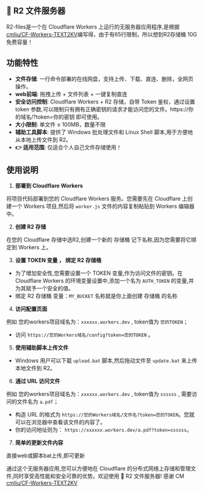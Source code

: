 ## 📁 R2 文件服务器
R2-files是一个在 Cloudflare Workers 上运行的无服务器应用程序,是根据[cmliu/CF-Workers-TEXT2KV](https://github.com/cmliu/CF-Workers-TEXT2KV)编写得，由于有65行限制，所以想到R2存储桶 10G免费容量！

## 功能特性
- **文件存储**: 一行命令部署的在线网盘，支持上传、下载、直连、删除，全网页操作。
- **web前端**: 拖拽上传 + 文件列表 + 一键复制直连
- **安全访问控制**: Cloudflare Workers + R2 存储，自带 Token 鉴权，通过设置 token 参数,可以限制只有拥有正确密钥的请求才能访问您的文件。https://你的域名/?token=你的密钥 即可使用。
- **大小限制**: 单文件 ≤ 100MB，数量不限
- **辅助工具脚本**: 提供了 Windows 批处理文件和 Linux Shell 脚本,用于方便地从本地上传文件到 R2。
- **👉 适用范围**: 仅适合个人自己文件存储使用！

## 使用说明

1. **部署到 Cloudflare Workers**

  将项目代码部署到您的 Cloudflare Workers 服务。您需要先在 Cloudflare 上创建一个 Workers 项目,然后将 `worker.js` 文件的内容复制粘贴到 Workers 编辑器中。

2. **创建 R2 存储**

  在您的 Cloudflare 存储中选R2,创建一个新的 存储桶 记下名称,因为您需要将它绑定到 Workers 上。

3. **设置 TOKEN 变量 ， 绑定 R2 存储桶**

  - 为了增加安全性,您需要设置一个 TOKEN 变量,作为访问文件的密钥。在 Cloudflare Workers 的环境变量设置中,添加一个名为 `AUTH_TOKEN` 的变量,并为其赋予一个安全的值。
  - 绑定 R2 存储桶 变量：`MY_BUCKET` 名称就是你上面创建 存储桶 的名称

4. **访问配置页面**

例如 您的workers项目域名为：`xxxxxx.workers.dev` , token值为 `您的TOKEN`；
  - 访问 `https://您的Workers域名/config?token=您的TOKEN` 。

5. **使用辅助脚本上传文件**

  - Windows 用户可以下载 `upload.bat` 脚本,然后拖动文件至 `update.bat` 来上传本地文件到 R2。

6. **通过 URL 访问文件**

例如 您的workers项目域名为：`xxxxxx.workers.dev` , token值为 `ssssss` , 需要访问的文件名为 `a.pdf`；
  - 构造 URL 的格式为 `https://您的Workers域名/文件名?token=您的TOKEN`。您就可以在浏览器中查看该文件的内容了。
  - 你的访问地址则为： `https://xxxxxx.workers.dev/a.pdf?token=ssssss`。

7. **简单的更新文件内容**

  直接web或脚本bat上传,即可更新

通过这个无服务器应用,您可以方便地在 Cloudflare 的分布式网络上存储和管理文件,同时享受高性能和安全可靠的优势。欢迎使用 📁 R2 文件服务器!
感谢 CM [cmliu/CF-Workers-TEXT2KV](https://github.com/cmliu/CF-Workers-TEXT2KV)

